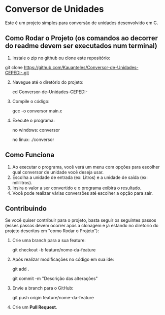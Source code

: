 # Conversor de Unidades

Este é um projeto simples para conversão de unidades desenvolvido em C.

## Como Rodar o Projeto (os comandos ao decorrer do readme devem ser executados num terminal)

1. Instale o zip no github ou clone este repositório:

git clone https://github.com/Kauanteles/Conversor-de-Unidades-CEPEDI-.git

2. Navegue até o diretório do projeto:

    cd Conversor-de-Unidades-CEPEDI-

3. Compile o código:

    gcc -o conversor main.c

4. Execute o programa:

    no windows: conversor

    no linux: ./conversor

## Como Funciona

1. Ao executar o programa, você verá um menu com opções para escolher qual conversor de unidade você deseja usar.
2. Escolha a unidade de entrada (ex: Litros) e a unidade de saída (ex: mililitros).
3. Insira o valor a ser convertido e o programa exibirá o resultado.
4. Você pode realizar várias conversões até escolher a opção para sair.

## Contribuindo

Se você quiser contribuir para o projeto, basta seguir os seguintes passos (esses passos devem ocorrer após a clonagem e ja estando no diretorio do projeto descritos em "como Rodar o Projeto"):

1. Crie uma branch para a sua feature:

    git checkout -b feature/nome-da-feature

2. Após realizar modificações no código em sua ide:

    git add .

    git commit -m "Descrição das alterações"

3. Envie a branch para o GitHub:

    git push origin feature/nome-da-feature

4. Crie um **Pull Request**.
